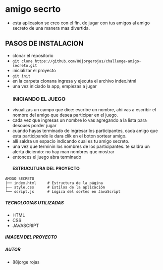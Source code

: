 <h1>amigo secrto</h1>

- esta aplicasion se creo con el fin, de jugar con tus amigos al amigo secreto de una manera mas divertida.

## PASOS DE INSTALACION

- clonar el repositorio
- `git clone https://github.com/88jorgerojas/challenge-amigo-secreto.git`
- inicializar el proyecto
- `git init`
- en la carpeta clonana ingresa y ejecuta el archivo index.html
- una vez iniciado la app, empiezas a jugar
  ### INICIANDO EL JUEGO
- visualizas un campo que dice: escribe un nombre, ahi vas a escribir el nombre del amigo que desea participar en el juego.
- cada vez que ingresas un nombre lo vas agregando a la lista para desoues porder jugar
- cuando hayas terminado de ingresar los participantes, cada amigo que esta participando le dara clik en el boton sortear amigo.
- alli saldra un espacio indicando cual es tu amigo secreto.
- una vez que terminin los nombres de los participantes. te saldra un alerta diciendo: no hay man nombres que mostrar
- entonces el juego abra terminado
  #### ESTRUCUTURA DEL PROYECTO
```
AMOGO SECRETO 
├── index.html     # Estructura de la página
├── style.css      # Estilos de la aplicación
└── script.js      # Lógica del sorteo en JavaScript
```

##### TECNOLOGIAS UTILIZADAS

* HTML
* CSS
* JAVASCRIPT

##### IMAGEN DEL PROYECTO

##### AUTOR
- 88jorge rojas




